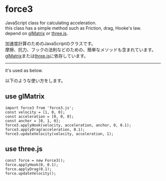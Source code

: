 # force3

JavaScript class for calculating acceleration.  
this class has a simple method such as Friction, drag, Hooke's law.  
depend on [glMatrix](http://glmatrix.net/) or [three.js](http://threejs.org/).

加速度計算のためのJavaScriptのクラスです。  
摩擦、抗力、フックの法則などのための、簡単なメソッドも含まれています。  
[glMatrix](http://glmatrix.net/)または[three.js](http://threejs.org/)に依存しています。

---

it's used as below.

以下のような使い方をします。

## use glMatrix

    import force3 from 'force3.js';
    const velocity = [1, 0, 0];
    const acceleration = [0, 0, 0];
    const anchor = [0, 1, 0];
    force3.applyHook(velocity, acceleration, anchor, 0, 0.1);
    force3.applyDrag(acceleration, 0.1);
    force3.updateVelocity(velocity, acceleration, 1);

## use three.js

    const force = new Force3();
    force.applyHook(0, 0.1);
    force.applyDrag(0.1);
    force.updateVelocity();
